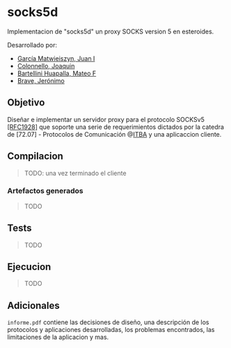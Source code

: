 # socks5d

Implementacion de "socks5d" un proxy SOCKS version 5 en esteroides.

Desarrollado por:

- [García Matwieiszyn, Juan I](https://github.com/juani-garcia)
- [Colonnello, Joaquin](https://github.com/JColonnello)
- [Bartellini Huapalla, Mateo F](https://github.com/mbartellini)
- [Brave, Jerónimo](https://github.com/BraveJero)

## Objetivo

Diseñar e implementar un servidor proxy para el protocolo SOCKSv5 [[RFC1928]](https://datatracker.ietf.org/doc/html/rfc1928) que soporte una serie de requerimientos dictados por la catedra de [72.07] - Protocolos de Comunicación @[ITBA](https://www.itba.edu.ar/) y una aplicaccion cliente.

## Compilacion

> TODO: una vez terminado el cliente 

###  Artefactos generados

> TODO

## Tests

> TODO

## Ejecucion

> TODO

## Adicionales

`informe.pdf` contiene las decisiones de diseño, una descripción de los protocolos y aplicaciones desarrolladas, los problemas encontrados, las limitaciones de la aplicacion y mas.

